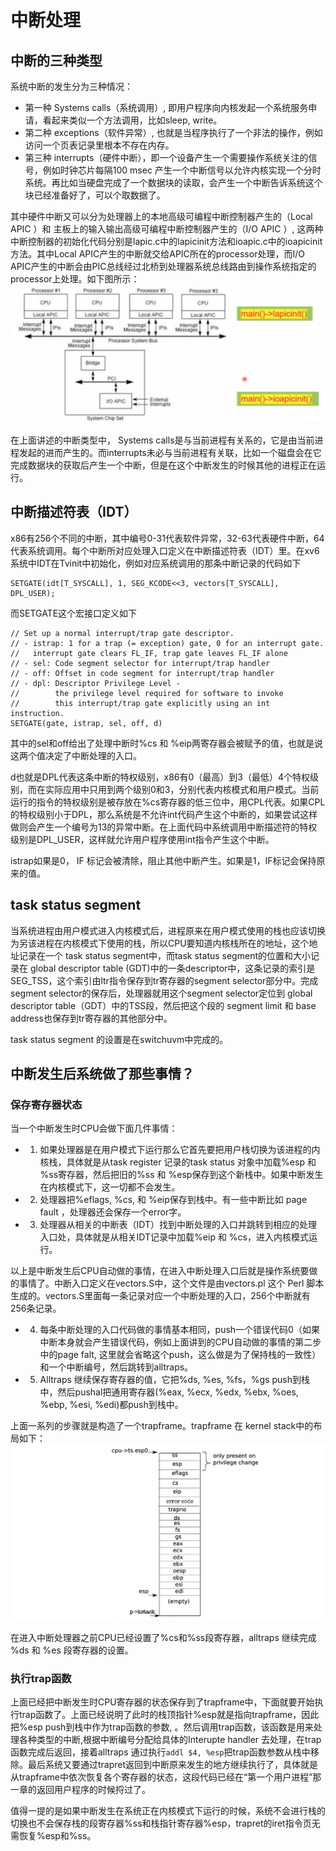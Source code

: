 
# 中断处理

## 中断的三种类型
系统中断的发生分为三种情况：

* 第一种 Systems calls（系统调用）, 即用户程序向内核发起一个系统服务申请，看起来类似一个方法调用，比如sleep, write。
* 第二种 exceptions（软件异常）, 也就是当程序执行了一个非法的操作，例如访问一个页表记录里根本不存在内存。
* 第三种 interrupts（硬件中断），即一个设备产生一个需要操作系统关注的信号，例如时钟芯片每隔100 msec 产生一个中断信号以允许内核实现一个分时系统。再比如当硬盘完成了一个数据块的读取，会产生一个中断告诉系统这个块已经准备好了，可以个取数据了。



其中硬件中断又可以分为处理器上的本地高级可编程中断控制器产生的（Local APIC ）和 主板上的输入输出高级可编程中断控制器产生的（I/O APIC ）, 这两种中断控制器的初始化代码分别是lapic.c中的lapicinit方法和ioapic.c中的ioapicinit方法。其中Local APIC产生的中断就交给APIC所在的processor处理，而I/O APIC产生的中断会由PIC总线经过北桥到处理器系统总线路由到操作系统指定的processor上处理。如下图所示：
![](./img/hardware_interrupt_route.png)


在上面讲述的中断类型中， Systems calls是与当前进程有关系的，它是由当前进程发起的进而产生的。而interrupts未必与当前进程有关联，比如一个磁盘会在它完成数据块的获取后产生一个中断，但是在这个中断发生的时候其他的进程正在运行。

## 中断描述符表（IDT）
x86有256个不同的中断，其中编号0-31代表软件异常，32-63代表硬件中断，64代表系统调用。每个中断所对应处理入口定义在中断描述符表（IDT）里。在xv6系统中IDT在Tvinit中初始化，例如对应系统调用的那条中断记录的代码如下
```
SETGATE(idt[T_SYSCALL], 1, SEG_KCODE<<3, vectors[T_SYSCALL], DPL_USER);
```
而SETGATE这个宏接口定义如下
```
// Set up a normal interrupt/trap gate descriptor.
// - istrap: 1 for a trap (= exception) gate, 0 for an interrupt gate.
//   interrupt gate clears FL_IF, trap gate leaves FL_IF alone
// - sel: Code segment selector for interrupt/trap handler
// - off: Offset in code segment for interrupt/trap handler
// - dpl: Descriptor Privilege Level -
//        the privilege level required for software to invoke
//        this interrupt/trap gate explicitly using an int instruction.
SETGATE(gate, istrap, sel, off, d)    
```
其中的sel和off给出了处理中断时%cs 和 %eip两寄存器会被赋予的值，也就是说这两个值决定了中断处理的入口。

d也就是DPL代表这条中断的特权级别，x86有0（最高）到3（最低）4个特权级别，而在实际应用中只用到两个级别0和3，分别代表内核模式和用户模式。当前运行的指令的特权级别是被存放在%cs寄存器的低三位中，用CPL代表。如果CPL的特权级别小于DPL，那么系统是不允许int代码产生这个中断的，如果尝试这样做则会产生一个编号为13的异常中断。在上面代码中系统调用中断描述符的特权级别是DPL_USER，这样就允许用户程序使用int指令产生这个中断。

istrap如果是0， IF 标记会被清除，阻止其他中断产生。如果是1，IF标记会保持原来的值。


##  task status segment 

当系统进程由用户模式进入内核模式后，进程原来在用户模式使用的栈也应该切换为另该进程在内核模式下使用的栈，所以CPU要知道内核栈所在的地址，这个地址记录在一个 task status segment中，而task status segment的位置和大小记录在 global descriptor table (GDT)中的一条descriptor中，这条记录的索引是SEG_TSS，这个索引由ltr指令保存到tr寄存器的segment selector部分中。完成segment selector的保存后，处理器就用这个segment selector定位到 global descriptor table（GDT）中的TSS段，然后把这个段的 segment limit 和 base address也保存到tr寄存器的其他部分中。

task status segment 的设置是在switchuvm中完成的。

## 中断发生后系统做了那些事情？
### 保存寄存器状态

当一个中断发生时CPU会做下面几件事情：

* 1) 如果处理器是在用户模式下运行那么它首先要把用户栈切换为该进程的内核栈，具体就是从task register 记录的task status 对象中加载%esp 和 %ss寄存器，然后把旧的%ss 和 %esp保存到这个新栈中。如果中断发生在内核模式下，这一切都不会发生。
* 2) 处理器把%eflags, %cs, 和 %eip保存到栈中。有一些中断比如 page fault ，处理器还会保存一个error字。
* 3) 处理器从相关的中断表（IDT）找到中断处理的入口并跳转到相应的处理入口处，具体就是从相关IDT记录中加载%eip 和 %cs，进入内核模式运行。

以上是中断发生后CPU自动做的事情，在进入中断处理入口后就是操作系统要做的事情了。中断入口定义在vectors.S中，这个文件是由vectors.pl 这个 Perl 脚本生成的。vectors.S里面每一条记录对应一个中断处理的入口，256个中断就有256条记录。

* 4) 每条中断处理的入口代码做的事情基本相同，push一个错误代码0（如果中断本身就会产生错误代码，例如上面讲到的CPU自动做的事情的第二步中的page falt, 这里就会省略这个push，这么做是为了保持栈的一致性）和一个中断编号，然后跳转到alltraps。
* 5) Alltraps 继续保存寄存器的值，它把%ds, %es, %fs，%gs push到栈中，然后pushal把通用寄存器(%eax, %ecx, %edx, %ebx, %oes, %ebp, %esi, %edi)都push到栈中。

上面一系列的步骤就是构造了一个trapframe。trapframe 在 kernel stack中的布局如下：
![](./img/trapframe.png)


在进入中断处理器之前CPU已经设置了%cs和%ss段寄存器，alltraps 继续完成 %ds 和 %es 段寄存器的设置。


### 执行trap函数

上面已经把中断发生时CPU寄存器的状态保存到了trapframe中，下面就要开始执行trap函数了。上面已经说明了此时的栈顶指针%esp就是指向trapframe，因此把%esp push到栈中作为trap函数的参数, 。然后调用trap函数，该函数是用来处理各种类型的中断,根据中断编号分配给具体的Interupte handler 去处理，在trap函数完成后返回，接着alltraps 通过执行`addl $4, %esp`把trap函数参数从栈中移除。最后系统又要通过trapret返回到中断原来发生的地方继续执行了，具体就是从trapframe中依次恢复各个寄存器的状态，这段代码已经在“第一个用户进程”那一章的返回用户程序的时候捋过了。

值得一提的是如果中断发生在系统正在内核模式下运行的时候，系统不会进行栈的切换也不会保存栈的段寄存器%ss和栈指针寄存器%esp，trapret的iret指令页无需恢复%esp和%ss。





